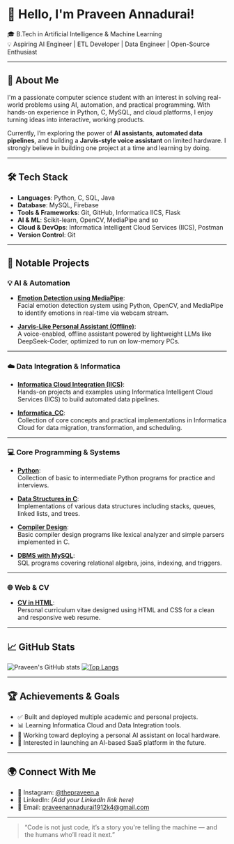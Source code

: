 # 👋 Hello, I'm Praveen Annadurai!

🎓 B.Tech in Artificial Intelligence & Machine Learning  
💡 Aspiring AI Engineer | ETL Developer | Data Engineer | Open-Source Enthusiast  

---

## 🚀 About Me

I'm a passionate computer science student with an interest in solving real-world problems using AI, automation, and practical programming. With hands-on experience in Python, C, MySQL, and cloud platforms, I enjoy turning ideas into interactive, working products.

Currently, I’m exploring the power of **AI assistants**, **automated data pipelines**, and building a **Jarvis-style voice assistant** on limited hardware. I strongly believe in building one project at a time and learning by doing.

---

## 🛠️ Tech Stack

- **Languages**: Python, C, SQL, Java
- **Database**: MySQL, Firebase
- **Tools & Frameworks**: Git, GitHub, Informatica IICS, Flask
- **AI & ML**: Scikit-learn, OpenCV, MediaPipe and so
- **Cloud & DevOps**: Informatica Intelligent Cloud Services (IICS), Postman
- **Version Control**: Git

---

## 📂 Notable Projects

### 💡 AI & Automation
- [**Emotion Detection using MediaPipe**](https://github.com/Praveen-pa/emotion-detection):  
  Facial emotion detection system using Python, OpenCV, and MediaPipe to identify emotions in real-time via webcam stream.
  
- [**Jarvis-Like Personal Assistant (Offline)**](https://github.com/Praveen-pa):  
  A voice-enabled, offline assistant powered by lightweight LLMs like DeepSeek-Coder, optimized to run on low-memory PCs.

---

### ☁️ Data Integration & Informatica
- [**Informatica Cloud Integration (IICS)**](https://github.com/Praveen-pa/informatica_cc):  
  Hands-on projects and examples using Informatica Intelligent Cloud Services (IICS) to build automated data pipelines.

- [**Informatica_CC**](https://github.com/Praveen-pa/informatica_cc):  
  Collection of core concepts and practical implementations in Informatica Cloud for data migration, transformation, and scheduling.

---

### 💻 Core Programming & Systems
- [**Python**](https://github.com/Praveen-pa/Python):  
  Collection of basic to intermediate Python programs for practice and interviews.

- [**Data Structures in C**](https://github.com/Praveen-pa/Data-structure):  
  Implementations of various data structures including stacks, queues, linked lists, and trees.

- [**Compiler Design**](https://github.com/Praveen-pa/Compiler-design):  
  Basic compiler design programs like lexical analyzer and simple parsers implemented in C.

- [**DBMS with MySQL**](https://github.com/Praveen-pa/DBMS-with-MySql):  
  SQL programs covering relational algebra, joins, indexing, and triggers.

---

### 🌐 Web & CV
- [**CV in HTML**](https://github.com/Praveen-pa/CV):  
  Personal curriculum vitae designed using HTML and CSS for a clean and responsive web resume.

---

## 📈 GitHub Stats

![Praveen's GitHub stats](https://github-readme-stats.vercel.app/api?username=Praveen-pa&show_icons=true&theme=tokyonight)
[![Top Langs](https://github-readme-stats.vercel.app/api/top-langs/?username=Praveen-pa&layout=compact&theme=tokyonight)](https://github.com/anuraghazra/github-readme-stats)

---

## 🏆 Achievements & Goals

- ✅ Built and deployed multiple academic and personal projects.
- 📊 Learning Informatica Cloud and Data Integration tools.
- 🎯 Working toward deploying a personal AI assistant on local hardware.
- 🌱 Interested in launching an AI-based SaaS platform in the future.

---

## 🌍 Connect With Me

- 📸 Instagram: [@thepraveen.a](https://instagram.com/thepraveen.a)
- 💼 LinkedIn: *(Add your LinkedIn link here)*
- 📧 Email: praveenannadurai1912k4@gmail.com

---

> “Code is not just code, it’s a story you're telling the machine — and the humans who’ll read it next.”
